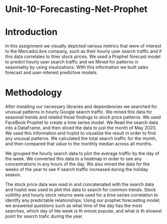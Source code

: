 # Unit-10-Forecasting-Net-Prophet
# Introduction

In this assignment we visually depicted various metrics that were of interest to the MercadoLibre company, such as their hourly user search traffic and if this data correlates to thier stock prices. We used a Prophet forecast model to predict hourly user search traffic and we Mined for patterns in seasonality by using visulizations. WIth this information we built sales forecast and user-interest predictive models.

# Methodology

After installing our necessary libraries and dependencies we searched for unusual patterns in hourly Google search traffic. We mined this data for seasonal trends and related these findings to stock price patterns. We used FaceBook Prophet to create a time series model.
We Read the search data into a DataFrame, and then sliced the data to just the month of May 2020. We used this information and hvplot to visualize the result in order to find any unusual patterns. We calculated the total search traffic for the month, and then compared that value to the monthly median across all months.

We grouped the hourly search data to plot the average traffic by the day of the week. We converted this data to a heatmap in order to see any concentrations in any hours of the day. We also mined the data for the weeks of the year to see if search traffic increased during the holiday season.

The stock price data was read in and concatenated with the search data and hvplot was used to plot this data to search for common trends. Stock volitility and hourly stock returns were used for a time series correlation to identify any predictable relationships.
Using our prophet forecasting model, we answered questions such as what time of the day has the most searches, which day of hte week is th emost popular, and what is th elowest point for search trafic during the year.
